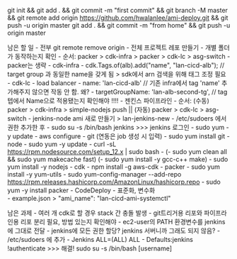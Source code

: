 git init && git add . && git commit -m "first commit" && git branch -M master && git remote add origin https://github.com/hwalanlee/ami-deploy.git && git push -u origin master
git add . && git commit -m "from home" && git push -u origin master


남은 할 일
    - 전부 git remote remove origin
    - 전체 프로젝트 레포 만들기
    - 개별 폴더가 동작하는지 확인
        - 순서: packer > cdk-infra > packer > cdk-lc > asg-switch
        - packer는 생략
        - cdk-infra
            - cdk.Tags.of(alb).add("name", "lan-cicd-alb");   // target group 과 동일한 name을 갖게 됨 > sdk에서 arn 검색을 위해 태그 조정 필요
        - cdk-lc
            - load balancer - name: 'lan-cicd-alb'  // 기존 infra에서 tag 'name' 추가해주지 않으면 작동 안 함. 왜?
            - targetGroupName: 'lan-alb-second-tg',   // tag 텝에서 Name으로 적용됐는지 확인해야 !!!!
    - 젠킨스 파이프라인
        - 순서: (수동) packer > cdk-infra > simple-nodejs push || (자동) packer > cdk-lc > asg-switch
    - jenkins-node ami 새로 만들기 > lan-jenkins-new
        - /etc/sudoers 에서 권한 추가한 후
        - sudo su -s /bin/bash jenkins >>> jenkins 로그인
        - sudo yum -y update
        - aws configure 
        - git (연동은 job 생성 시 입력)
            - sudo yum install git
        - node
            - sudo yum -y update
            - curl -sL https://rpm.nodesource.com/setup_12.x | sudo bash -
            (- sudo yum clean all && sudo yum makecache fast)
            (- sudo yum install -y gcc-c++ make)
            - sudo yum install -y nodejs
        - cdk
            - npm install -g aws-cdk
        - packer
            - sudo yum install -y yum-utils
            - sudo yum-config-manager --add-repo https://rpm.releases.hashicorp.com/AmazonLinux/hashicorp.repo
            - sudo yum -y install packer
    - CodeDeploy
    - 표준화, 변수화        
        - example.json > "ami_name": "lan-cicd-ami-systemctl"



남은 과제
    - 여러 개 cdk로 할 경우 stack 간 충돌 발생
    - git트리거용 리포와 파이프라인용 리포 분리 필요, 방법 있는지 확인해야
    - ec2-user의 PATH 환경변수를 jenkins에 그대로 전달
    - jenkins에 모든 권한 할당? jenkins 서버니까 그래도 되지 않음?
        - /etc/sudoers 에 추가
            - Jenkins ALL=(ALL) ALL
            - Defaults:jenkins !authenticate
        >>> 해결! sudo su -s /bin/bash [username]